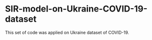 # SIR-model-on-Ukraine-COVID-19-dataset
This set of code was applied on Ukraine dataset of COVID-19.
